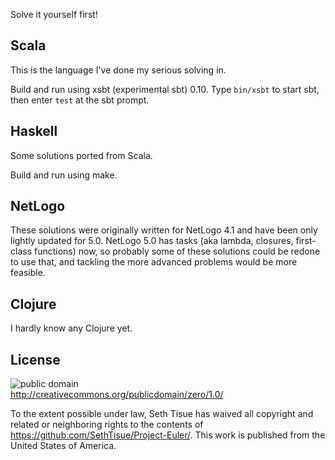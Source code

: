 Solve it yourself first!

## Scala

This is the language I've done my serious solving in.

Build and run using xsbt (experimental sbt) 0.10.  Type `bin/xsbt` to start sbt, then enter `test` at the sbt prompt.

## Haskell

Some solutions ported from Scala.

Build and run using make.

## NetLogo

These solutions were originally written for NetLogo 4.1 and have been only lightly updated for 5.0.  NetLogo 5.0 has tasks (aka lambda, closures, first-class functions) now, so probably some of these solutions could be redone to use that, and tackling the more advanced problems would be more feasible.

## Clojure

I hardly know any Clojure yet.

## License

![public domain](http://i.creativecommons.org/p/zero/1.0/88x31.png)  
http://creativecommons.org/publicdomain/zero/1.0/

To the extent possible under law, Seth Tisue has waived all copyright and related or neighboring rights to
the contents of https://github.com/SethTisue/Project-Euler/. This work is published from the United States
of America.